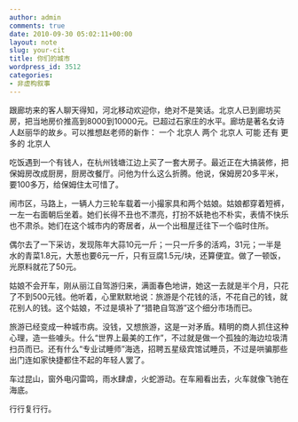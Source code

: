 ```yaml
---
author: admin
comments: true
date: 2010-09-30 05:02:11+00:00
layout: note
slug: your-cit
title: 你们的城市
wordpress_id: 3512
categories:
- 非虚构叙事
---
```


跟廊坊来的客人聊天得知，河北移动欢迎你，绝对不是笑话。北京人已到廊坊买房，把当地房价推高到8000到10000元。已超过石家庄的水平。廊坊是著名女诗人赵丽华的故乡。可以推想赵老师的新作：
一个
北京人
两个
北京人
可能
还有
更多的
北京人

吃饭遇到一个有钱人，在杭州钱塘江边上买了一套大房子。最近正在大搞装修，把保姆房改成厨房，厨房改餐厅。问他为什么这么折腾。他说，保姆房20多平米，要100多万，给保姆住太可惜了。

闹市区，马路上，一辆人力三轮车载着一小撮家具和两个姑娘。姑娘都穿着短裤，一左一右面朝后坐着。她们长得不丑也不漂亮，打扮不妖艳也不朴实，表情不快乐也不肃杀。她们在这个城市内的寄居者，从一个出租屋迁往下一个临时住所。

偶尔去了一下采访，发现陈年大蒜10元一斤；一只一斤多的活鸡，31元；一半是水的青菜1.8元，大葱也要6元一斤，只有豆腐1.5元/块，还算便宜。做了一顿饭，光原料就花了50元。

姑娘不会开车，刚从丽江自驾游归来，满面春色地讲，她这一去就是半个月，只花了不到500元钱。他听着，心里默默地说：旅游是个花钱的活，不花自己的钱，就花别人的钱。这个姑娘，不过是填补了“猎艳自驾游”这个细分市场而已。

旅游已经变成一种城市病。没钱，又想旅游，这是一对矛盾。精明的商人抓住这种心理，造一些噱头。什么“世界上最美的工作”，不过就是做一个孤独的海边垃圾清扫员而已。还有什么“专业试睡师”海选，招聘五星级宾馆试睡员，不过是哄骗那些出门连如家快捷都住不起的年轻人罢了。 

车过昆山，窗外电闪雷鸣，雨水肆虐，火蛇游动。在车厢看出去，火车就像飞驰在海底。

行行复行行。
